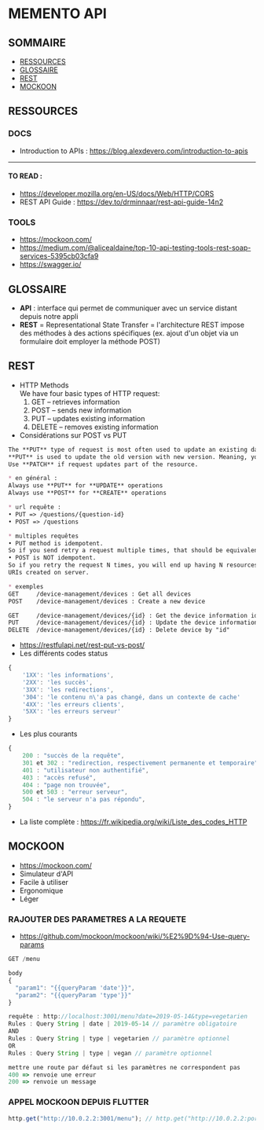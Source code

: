 # MEMENTO API

## SOMMAIRE
* [RESSOURCES](#ressources)
* [GLOSSAIRE](#glossaire)
* [REST](#rest)
* [MOCKOON](#mockoon)

## RESSOURCES

### DOCS
* Introduction to APIs : https://blog.alexdevero.com/introduction-to-apis
---
#### TO READ :   
* https://developer.mozilla.org/en-US/docs/Web/HTTP/CORS
* REST API Guide : https://dev.to/drminnaar/rest-api-guide-14n2

### TOOLS
* https://mockoon.com/
* https://medium.com/@alicealdaine/top-10-api-testing-tools-rest-soap-services-5395cb03cfa9
* https://swagger.io/


## GLOSSAIRE
* **API** : interface qui permet de communiquer avec un service distant depuis notre appli
* **REST** = Representational State Transfer = l'architecture REST impose des méthodes à des actions spécifiques (ex. ajout d'un objet via un formulaire doit employer la méthode POST)

## REST
* HTTP Methods   
   We have four basic types of HTTP request:   
   1. GET – retrieves information
   2. POST – sends new information
   3. PUT – updates existing information
   4. DELETE – removes existing information
* Considérations sur POST vs PUT
```md
The **PUT** type of request is most often used to update an existing data or resources.
**PUT** is used to update the old version with new version. Meaning, you update everything. 
Use **PATCH** if request updates part of the resource.

* en général :
Always use **PUT** for **UPDATE** operations
Always use **POST** for **CREATE** operations

* url requête : 
• PUT => /questions/{question-id}
• POST => /questions

* multiples requêtes
• PUT method is idempotent. 
So if you send retry a request multiple times, that should be equivalent to single request modification
• POST is NOT idempotent. 
So if you retry the request N times, you will end up having N resources with N different 
URIs created on server.

* exemples
GET 	/device-management/devices : Get all devices
POST 	/device-management/devices : Create a new device

GET 	/device-management/devices/{id} : Get the device information identified by "id"
PUT 	/device-management/devices/{id} : Update the device information identified by "id"
DELETE	/device-management/devices/{id} : Delete device by "id"
```
* https://restfulapi.net/rest-put-vs-post/
* Les différents codes status
```js
{
    '1XX': 'les informations',
    '2XX': 'les succès',
    '3XX': 'les redirections',
    '304': 'le contenu n\'a pas changé, dans un contexte de cache'
    '4XX': 'les erreurs clients',
    '5XX': 'les erreurs serveur'
}
```
* Les plus courants
```js
{
    200 : "succès de la requête",
    301 et 302 : "redirection, respectivement permanente et temporaire",
    401 : "utilisateur non authentifié",
    403 : "accès refusé",
    404 : "page non trouvée",
    500 et 503 : "erreur serveur",
    504 : "le serveur n'a pas répondu",
}
```
* La liste complète : https://fr.wikipedia.org/wiki/Liste_des_codes_HTTP


## MOCKOON

* https://mockoon.com/
* Simulateur d'API
* Facile à utiliser
* Ergonomique
* Léger

### RAJOUTER DES PARAMETRES A LA REQUETE
* https://github.com/mockoon/mockoon/wiki/%E2%9D%94-Use-query-params
```js
GET /menu

body
{
  "param1": "{{queryParam 'date'}}",
  "param2": "{{queryParam 'type'}}"
}

requête : http://localhost:3001/menu?date=2019-05-14&type=vegetarien
Rules : Query String | date | 2019-05-14 // paramètre obligatoire
AND
Rules : Query String | type | vegetarien // paramètre optionnel
OR
Rules : Query String | type | vegan // paramètre optionnel

mettre une route par défaut si les paramètres ne correspondent pas
400 => renvoie une erreur
200 => renvoie un message
```

### APPEL MOCKOON DEPUIS FLUTTER
```js
http.get("http://10.0.2.2:3001/menu"); // http.get("http://10.0.2.2:port/url");
```
